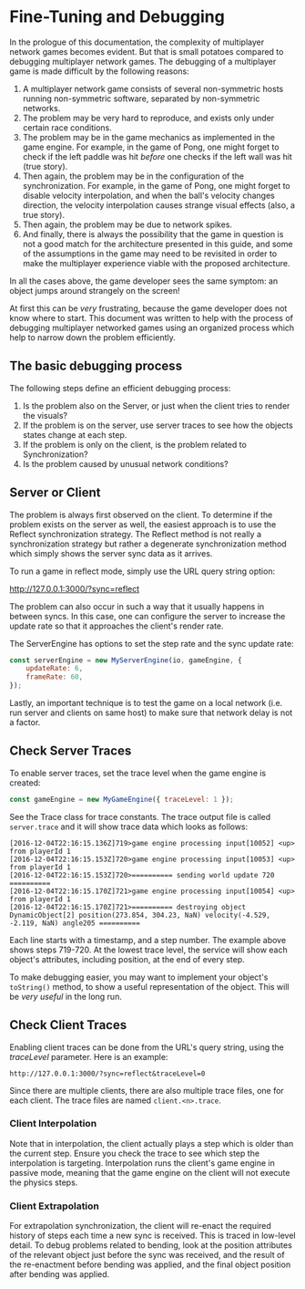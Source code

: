 # Fine-Tuning and Debugging

In the prologue of this documentation, the complexity of multiplayer network games becomes evident.  But that
is small potatoes compared to debugging multiplayer network games.  The debugging of a multiplayer game
is made difficult by the following reasons:

1. A multiplayer network game consists of several non-symmetric hosts running non-symmetric software, separated by non-symmetric networks.
2. The problem may be very hard to reproduce, and exists only under certain race conditions.
3. The problem may be in the game mechanics as implemented in the game engine.  For example, in the game of Pong, one might forget to check if the left paddle was hit *before* one checks if the left wall was hit (true story).
4. Then again, the problem may be in the configuration of the synchronization.  For example, in the game of Pong, one might forget to disable velocity interpolation, and when the ball's velocity changes direction, the velocity interpolation causes strange visual effects (also, a true story).
5. Then again, the problem may be due to network spikes.
6. And finally, there is always the possibility that the game in question is not a good match for the architecture presented in this
guide, and some of the assumptions in the game may need to be revisited in order to make the multiplayer experience viable with the proposed architecture.

In all the cases above, the game developer sees the same symptom: an object jumps around strangely on the screen!

At first this can be *very* frustrating, because the game developer does not know where to start.  This document
was written to help with the process of debugging multiplayer networked games using an organized process which
help to narrow down the problem efficiently.

## The basic debugging process

The following steps define an efficient debugging process:

1. Is the problem also on the Server, or just when the client tries to render the visuals?
  1. If the problem is on the server, use server traces to see how the objects states change at each step.
  2. If the problem is only on the client, is the problem related to Synchronization?
2. Is the problem caused by unusual network conditions?


## Server or Client

The problem is always first observed on the client.  To determine if the problem
exists on the server as well, the easiest approach is to use the Reflect synchronization
strategy.  The Reflect method is not really a synchronization strategy but rather a degenerate
synchronization method which simply shows the server sync data as it arrives.

To run a game in reflect mode, simply use the URL query string option:

http://127.0.0.1:3000/?sync=reflect

The problem can also occur in such a way that it usually happens in between syncs.
In this case, one can configure the server to increase the update rate so that
it approaches the client's render rate.

The ServerEngine has options to set the step rate and the sync update rate:
```javascript
const serverEngine = new MyServerEngine(io, gameEngine, {
    updateRate: 6,
    frameRate: 60,
});
```

Lastly, an important technique is to test the game on a local network (i.e. run server
and clients on same host) to make sure that network delay is not a factor.

## Check Server Traces

To enable server traces, set the trace level when the game engine is created:
```javascript
const gameEngine = new MyGameEngine({ traceLevel: 1 });
```

See the Trace class for trace constants.  The trace output file is called `server.trace`
and it will show trace data which looks as follows:

```
[2016-12-04T22:16:15.136Z]719>game engine processing input[10052] <up> from playerId 1
[2016-12-04T22:16:15.153Z]720>game engine processing input[10053] <up> from playerId 1
[2016-12-04T22:16:15.153Z]720>========== sending world update 720 ==========
[2016-12-04T22:16:15.170Z]721>game engine processing input[10054] <up> from playerId 1
[2016-12-04T22:16:15.170Z]721>========== destroying object DynamicObject[2] position(273.854, 304.23, NaN) velocity(-4.529, -2.119, NaN) angle205 ==========
```

Each line starts with a timestamp, and a step number.  The example above shows
steps 719-720.  At the lowest trace level, the service will show each object's
attributes, including position, at the end of every step.

To make debugging easier, you may want to implement your object's `toString()` method,
to show a useful representation of the object.  This will be *very useful* in the long run.

## Check Client Traces

Enabling client traces can be done from the URL's query string, using the *traceLevel*
parameter.  Here is an example:
```
http://127.0.0.1:3000/?sync=reflect&traceLevel=0
```

Since there are multiple clients, there are also multiple trace files, one for each client.  The trace files are named `client.<n>.trace`.

### Client Interpolation

Note that in interpolation, the client actually plays a step which is older than the current
step.  Ensure you check the trace to see which step the interpolation is targeting.
Interpolation runs the client's game engine in passive mode, meaning that the game engine
on the client will not execute the physics steps.

### Client Extrapolation

For extrapolation synchronization, the client will re-enact the required history of steps
each time a new sync is received.  This is traced in low-level detail.  To debug
problems related to bending, look at the position attributes of the relevant object
just before the sync was received, and the result of the re-enactment before bending
was applied, and the final object position after bending was applied.

